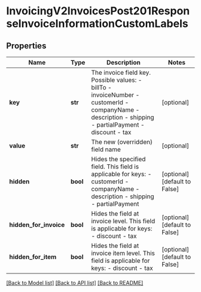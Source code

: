 # InvoicingV2InvoicesPost201ResponseInvoiceInformationCustomLabels

## Properties
Name | Type | Description | Notes
------------ | ------------- | ------------- | -------------
**key** | **str** | The invoice field key. Possible values:   - billTo   - invoiceNumber   - customerId   - companyName   - description   - shipping   - partialPayment   - discount   - tax  | [optional] 
**value** | **str** | The new (overridden) field name | [optional] 
**hidden** | **bool** | Hides the specified field. This field is applicable for keys:   - customerId   - companyName   - description   - shipping   - partialPayment  | [optional] [default to False]
**hidden_for_invoice** | **bool** | Hides the field at invoice level. This field is applicable for keys:   - discount   - tax  | [optional] [default to False]
**hidden_for_item** | **bool** | Hides the field at invoice item level. This field is applicable for keys:   - discount   - tax  | [optional] [default to False]

[[Back to Model list]](../README.md#documentation-for-models) [[Back to API list]](../README.md#documentation-for-api-endpoints) [[Back to README]](../README.md)


